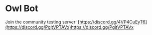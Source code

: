 # Owl Bot

Join the community testing server: [https://discord.gg/4VP4CuEyT6](https://discord.gg/PgjtVPTAVx)https://discord.gg/PgjtVPTAVx
